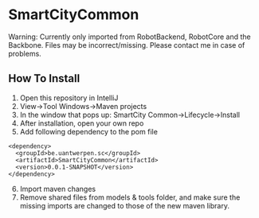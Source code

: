 # SmartCityCommon
Warning: Currently only imported from RobotBackend, RobotCore and the Backbone. Files may be incorrect/missing.
Please contact me in case of problems.

## How To Install
1. Open this repository in IntelliJ
2. View->Tool Windows->Maven projects
3. In the window that pops up: SmartCity Common->Lifecycle->Install
4. After installation, open your own repo
5. Add following dependency to the pom file
```
<dependency>
  <groupId>be.uantwerpen.sc</groupId>
  <artifactId>SmartCityCommon</artifactId>
  <version>0.0.1-SNAPSHOT</version>
</dependency>
```
6. Import maven changes
7. Remove shared files from models & tools folder, and make sure the missing imports are changed to those of the new maven library.
